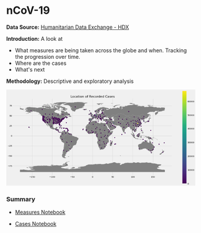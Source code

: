 # nCoV-19 

**Data Source:** [Humanitarian Data Exchange - HDX](https://data.humdata.org/dataset/novel-coronavirus-2019-ncov-cases)

**Introduction:** A look at 

- What measures are being taken across the globe and when. Tracking the progression over time.
- Where are the cases 
- What's next 

**Methodology:** Descriptive and exploratory analysis 

![nCoV-19 Cases](some_img.png)


### Summary

- [Measures Notebook](https://nbviewer.jupyter.org/github/bilha-analytics/DataSaysWhat/blob/545efccb2cfcd382197c2c7323383a61bbf53f1f/ncov19/quick_view_covid-19.ipynb) 

- [Cases Notebook](https://nbviewer.jupyter.org/github/bilha-analytics/DataSaysWhat/blob/fb748cda60ae52e805d66206a7d9a9de66c37fe8/ncov19/cases_over_time.ipynb)


